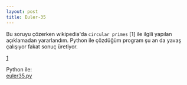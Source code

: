 ```yaml
---
layout: post
title: Euler-35
---
```

 Bu soruyu çözerken wikipedia'da `circular primes` [1] ile ilgili yapılan açıklamadan yararlandım. Python ile çözdüğüm program şu an da yavaş çalışıyor fakat sonuç üretiyor.

[1](http://en.wikipedia.org/wiki/Circular_prime)

Python ile:  
[euler35.py](https://github.com/Seylul/pro-lang/blob/master/python/euler35.py)  



